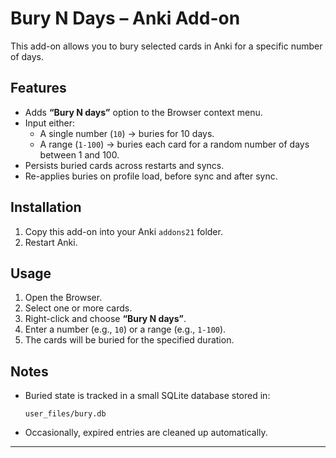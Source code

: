 # Bury N Days – Anki Add-on

This add-on allows you to bury selected cards in Anki for a specific number of days.

## Features

* Adds **“Bury N days”** option to the Browser context menu.
* Input either:
  * A single number (`10`) → buries for 10 days.
  * A range (`1-100`) → buries each card for a random number of days between 1 and 100.
* Persists buried cards across restarts and syncs.
* Re-applies buries on profile load, before sync and after sync.

## Installation

1. Copy this add-on into your Anki `addons21` folder.
2. Restart Anki.

## Usage

1. Open the Browser.
2. Select one or more cards.
3. Right-click and choose **“Bury N days”**.
4. Enter a number (e.g., `10`) or a range (e.g., `1-100`).
5. The cards will be buried for the specified duration.

## Notes

* Buried state is tracked in a small SQLite database stored in:

  ```
  user_files/bury.db
  ```
* Occasionally, expired entries are cleaned up automatically.

---
